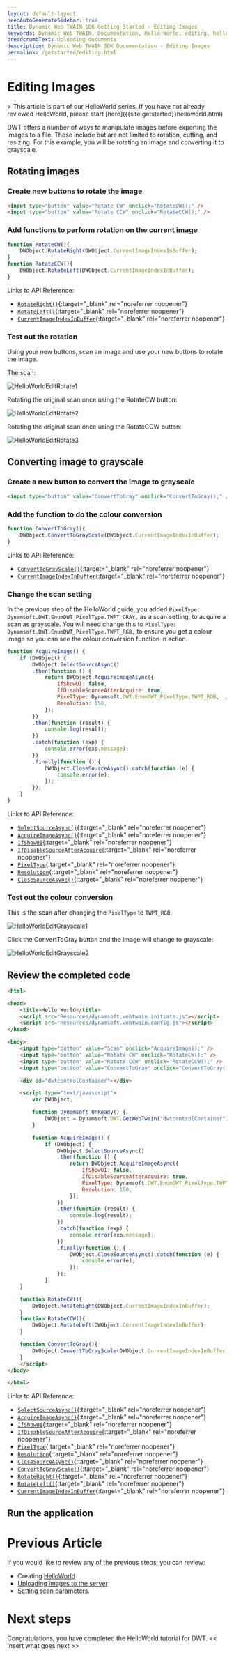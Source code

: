 ```yaml
---
layout: default-layout
needAutoGenerateSidebar: true
title: Dynamic Web TWAIN SDK Getting Started - Editing Images
keywords: Dynamic Web TWAIN, Documentation, Hello World, editing, helloworld
breadcrumbText: Uploading documents
description: Dynamic Web TWAIN SDK Documentation - Editing Images
permalink: /getstarted/editing.html
---
```



# Editing Images

<div class='blockquote-note'></div>
> This article is part of our HelloWorld series. If you have not already reviewed HelloWorld, please start [here]({{site.getstarted}}helloworld.html)

DWT offers a number of ways to manipulate images before exporting the images to a file. These include but are not limited to rotation, cutting, and resizing. For this example, you will be rotating an image and converting it to grayscale.

<!-- For the quick guide on available APIs, please see [ImageEditing]({{site.indepth}}features/edit.html){:target="_blank" rel="noreferrer noopener"} -->

## Rotating images

### Create new buttons to rotate the image

```html
<input type="button" value="Rotate CW" onclick="RotateCW();" />
<input type="button" value="Rotate CCW" onclick="RotateCCW();" />
```

### Add functions to perform rotation on the current image

```js
function RotateCW(){
    DWObject.RotateRight(DWObject.CurrentImageIndexInBuffer);
}
function RotateCCW(){
    DWObject.RotateLeft(DWObject.CurrentImageIndexInBuffer);
}
```

Links to API Reference:

- [`RotateRight()`]({{site.info}}api/WebTwain_Edit.html#rotateright){:target="_blank" rel="noreferrer noopener"}
- [`RotateLeft()`]({{site.info}}api/WebTwain_Edit.html#rotateleft){:target="_blank" rel="noreferrer noopener"}
- [`CurrentImageIndexInBuffer`]({{site.info}}api/WebTwain_Buffer.html#currentimageindexinbuffer){:target="_blank" rel="noreferrer noopener"}

### Test out the rotation

Using your new buttons, scan an image and use your new buttons to rotate the image.

The scan:

![HelloWorldEditRotate1]({{site.assets}}imgs/HelloWorldEditRotate1.png)

Rotating the original scan once using the RotateCW button:

![HelloWorldEditRotate2]({{site.assets}}imgs/HelloWorldEditRotate2.png)

Rotating the original scan once using the RotateCCW button:

![HelloWorldEditRotate3]({{site.assets}}imgs/HelloWorldEditRotate3.png)


## Converting image to grayscale

### Create a new button to convert the image to grayscale

```html
<input type="button" value="ConvertToGray" onclick="ConvertToGray();" />
```

### Add the function to do the colour conversion

```js
function ConvertToGray(){
    DWObject.ConvertToGrayScale(DWObject.CurrentImageIndexInBuffer);
}
```

Links to API Reference:

- [`ConvertToGrayScale()`]({{site.info}}api/WebTwain_Edit.html#converttograyscale){:target="_blank" rel="noreferrer noopener"}
- [`CurrentImageIndexInBuffer`]({{site.info}}api/WebTwain_Buffer.html#currentimageindexinbuffer){:target="_blank" rel="noreferrer noopener"}


### Change the scan setting

In the previous step of the HelloWorld guide, you added `PixelType: Dynamsoft.DWT.EnumDWT_PixelType.TWPT_GRAY,` as a scan setting, to acquire a scan as grayscale. You will need change this to `PixelType: Dynamsoft.DWT.EnumDWT_PixelType.TWPT_RGB,` to ensure you get a colour image so you can see the colour conversion function in action.

```js
function AcquireImage() {
    if (DWObject) {
        DWObject.SelectSourceAsync()
        .then(function () {
            return DWObject.AcquireImageAsync({
                IfShowUI: false,
                IfDisableSourceAfterAcquire: true,
                PixelType: Dynamsoft.DWT.EnumDWT_PixelType.TWPT_RGB,  //Change this enumeration from GRAY to RGB
                Resolution: 150,
            });
        })
        .then(function (result) {
            console.log(result);
        })
        .catch(function (exp) {
            console.error(exp.message);
        })
        .finally(function () {
            DWObject.CloseSourceAsync().catch(function (e) {
                console.error(e);
            });
        });
    }
}
```

Links to API Reference:

- [`SelectSourceAsync()`]({{site.info}}api/WebTwain_Acquire.html#selectsourceasync){:target="_blank" rel="noreferrer noopener"}
- [`AcquireImageAsync()`]({{site.info}}api/WebTwain_Acquire.html#acquireimageasync){:target="_blank" rel="noreferrer noopener"}
- [`IfShowUI`]({{site.info}}api/WebTwain_Acquire.html#ifshowui){:target="_blank" rel="noreferrer noopener"}
- [`IfDisableSourceAfterAcquire`]({{site.info}}api/WebTwain_Acquire.html#ifdisablesourceafteracquire){:target="_blank" rel="noreferrer noopener"}
- [`PixelType`]({{site.info}}api/WebTwain_Acquire.html#pixeltype){:target="_blank" rel="noreferrer noopener"}
- [`Resolution`]({{site.info}}api/WebTwain_Acquire.html#resolution){:target="_blank" rel="noreferrer noopener"}
- [`CloseSourceAsync()`]({{site.info}}api/WebTwain_Acquire.html#closesourceasync){:target="_blank" rel="noreferrer noopener"}

### Test out the colour conversion

This is the scan after changing the `PixelType` to `TWPT_RGB`:

![HelloWorldEditGrayscale1]({{site.assets}}imgs/HelloWorldEditGrayscale1.png)

Click the ConvertToGray button and the image will change to grayscale:

![HelloWorldEditGrayscale2]({{site.assets}}imgs/HelloWorldEditGrayscale2.png)

## Review the completed code

```html
<html>

<head>
    <title>Hello World</title>
    <script src="Resources/dynamsoft.webtwain.initiate.js"></script>
    <script src="Resources/dynamsoft.webtwain.config.js"></script>
</head>

<body>
    <input type="button" value="Scan" onclick="AcquireImage();" />
    <input type="button" value="Rotate CW" onclick="RotateCW();" />
    <input type="button" value="Rotate CCW" onclick="RotateCCW();" />
    <input type="button" value="ConvertToGray" onclick="ConvertToGray();" />

    <div id="dwtcontrolContainer"></div>

    <script type="text/javascript">
        var DWObject;

        function Dynamsoft_OnReady() {
            DWObject = Dynamsoft.DWT.GetWebTwain("dwtcontrolContainer");
        }

        function AcquireImage() {
            if (DWObject) {
                DWObject.SelectSourceAsync()
                .then(function () {
                    return DWObject.AcquireImageAsync({
                        IfShowUI: false,
                        IfDisableSourceAfterAcquire: true,
                        PixelType: Dynamsoft.DWT.EnumDWT_PixelType.TWPT_RGB,
                        Resolution: 150,
                    });
                })
                .then(function (result) {
                    console.log(result);
                })
                .catch(function (exp) {
                    console.error(exp.message);
                })
                .finally(function () {
                    DWObject.CloseSourceAsync().catch(function (e) {
                        console.error(e);
                    });
                });
            }
    }

    function RotateCW(){
        DWObject.RotateRight(DWObject.CurrentImageIndexInBuffer);
    }
    function RotateCCW(){
        DWObject.RotateLeft(DWObject.CurrentImageIndexInBuffer);
    }

    function ConvertToGray(){
        DWObject.ConvertToGrayScale(DWObject.CurrentImageIndexInBuffer);
    }
    </script>
</body>

</html>
```

Links to API Reference:

- [`SelectSourceAsync()`]({{site.info}}api/WebTwain_Acquire.html#selectsourceasync){:target="_blank" rel="noreferrer noopener"}
- [`AcquireImageAsync()`]({{site.info}}api/WebTwain_Acquire.html#acquireimageasync){:target="_blank" rel="noreferrer noopener"}
- [`IfShowUI`]({{site.info}}api/WebTwain_Acquire.html#ifshowui){:target="_blank" rel="noreferrer noopener"}
- [`IfDisableSourceAfterAcquire`]({{site.info}}api/WebTwain_Acquire.html#ifdisablesourceafteracquire){:target="_blank" rel="noreferrer noopener"}
- [`PixelType`]({{site.info}}api/WebTwain_Acquire.html#pixeltype){:target="_blank" rel="noreferrer noopener"}
- [`Resolution`]({{site.info}}api/WebTwain_Acquire.html#resolution){:target="_blank" rel="noreferrer noopener"}
- [`CloseSourceAsync()`]({{site.info}}api/WebTwain_Acquire.html#closesourceasync){:target="_blank" rel="noreferrer noopener"}
- [`ConvertToGrayScale()`]({{site.info}}api/WebTwain_Edit.html#converttograyscale){:target="_blank" rel="noreferrer noopener"}
- [`RotateRight()`]({{site.info}}api/WebTwain_Edit.html#rotateright){:target="_blank" rel="noreferrer noopener"}
- [`RotateLeft()`]({{site.info}}api/WebTwain_Edit.html#rotateleft){:target="_blank" rel="noreferrer noopener"}
- [`CurrentImageIndexInBuffer`]({{site.info}}api/WebTwain_Buffer.html#currentimageindexinbuffer){:target="_blank" rel="noreferrer noopener"}

## Run the application

# Previous Article

If you would like to review any of the previous steps, you can review:
- Creating [HelloWorld]({{site.getstarted}}hellowworld.html)
- [Uploading images to the server]({{site.getstarted}}uploading.html)
- [Setting scan parameters]({{site.getstarted}}scansettings.html).

# Next steps

Congratulations, you have completed the HelloWorld tutorial for DWT. << Insert what goes next >>

<!-- 
- [Customising your scan settings]({{site.getstarted}}scansettings.html)
- [Review HelloWorld]({{site.getstarted}}helloworld.html)
- [Review Uploading Documents]({{site.getstarted}}uploading.html) -->
